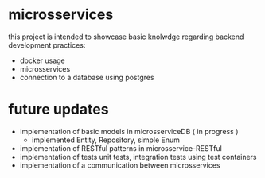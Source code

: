 # microsservices

this project is intended to showcase basic knolwdge regarding backend development practices:

- docker usage
- microsservices
- connection to a database using postgres

# future updates

- implementation of basic models in microsserviceDB ( in progress )
    - implemented Entity, Repository, simple Enum
- implementation of RESTful patterns in microsservice-RESTful
- implementation of tests unit tests, integration tests using test containers
- implementation of a communication between microsservices

